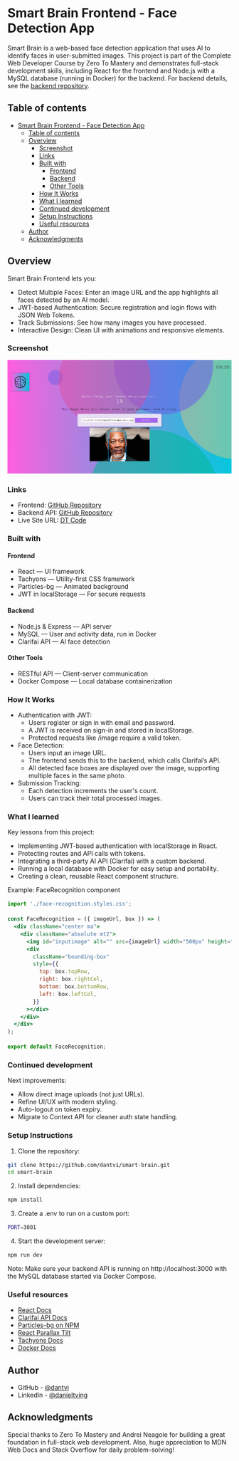 # Smart Brain Frontend - Face Detection App

Smart Brain is a web-based face detection application that uses AI to identify faces in user-submitted images. This project is part of the Complete Web Developer Course by Zero To Mastery and demonstrates full-stack development skills, including React for the frontend and Node.js with a MySQL database (running in Docker) for the backend. For backend details, see the [backend repository](https://github.com/dantvi/smart-brain-api). 

## Table of contents

- [Smart Brain Frontend - Face Detection App](#smart-brain-frontend---face-detection-app)
  - [Table of contents](#table-of-contents)
  - [Overview](#overview)
    - [Screenshot](#screenshot)
    - [Links](#links)
    - [Built with](#built-with)
      - [Frontend](#frontend)
      - [Backend](#backend)
      - [Other Tools](#other-tools)
    - [How It Works](#how-it-works)
    - [What I learned](#what-i-learned)
    - [Continued development](#continued-development)
    - [Setup Instructions](#setup-instructions)
    - [Useful resources](#useful-resources)
  - [Author](#author)
  - [Acknowledgments](#acknowledgments)

## Overview

Smart Brain Frontend lets you:
- Detect Multiple Faces: Enter an image URL and the app highlights all faces detected by an AI model.
- JWT-based Authentication: Secure registration and login flows with JSON Web Tokens.
- Track Submissions: See how many images you have processed.
- Interactive Design: Clean UI with animations and responsive elements.

### Screenshot

![](./screenshot.png)

### Links

- Frontend: [GitHub Repository](https://github.com/dantvi/smart-brain)
- Backend API: [GitHub Repository](https://github.com/dantvi/smart-brain-api)
- Live Site URL: [DT Code](https://smart-brain.dtcode.se/)

### Built with

#### Frontend
- React — UI framework
- Tachyons — Utility-first CSS framework
- Particles-bg — Animated background
- JWT in localStorage — For secure requests
#### Backend
- Node.js & Express — API server
- MySQL — User and activity data, run in Docker
- Clarifai API — AI face detection
#### Other Tools
- RESTful API — Client-server communication
- Docker Compose — Local database containerization

### How It Works

- Authentication with JWT:
  - Users register or sign in with email and password.
  - A JWT is received on sign-in and stored in localStorage.
  - Protected requests like /image require a valid token.
- Face Detection:
  - Users input an image URL.
  - The frontend sends this to the backend, which calls Clarifai’s API.
  - All detected face boxes are displayed over the image, supporting multiple faces in the same photo.
- Submission Tracking:
  - Each detection increments the user's count.
  - Users can track their total processed images.

### What I learned

Key lessons from this project:
- Implementing JWT-based authentication with localStorage in React.
- Protecting routes and API calls with tokens.
- Integrating a third-party AI API (Clarifai) with a custom backend.
- Running a local database with Docker for easy setup and portability.
- Creating a clean, reusable React component structure.

Example: FaceRecognition component

```jsx
import './face-recognition.styles.css';

const FaceRecognition = ({ imageUrl, box }) => (
  <div className="center ma">
    <div className="absolute mt2">
      <img id="inputimage" alt="" src={imageUrl} width="500px" height="auto" />
      <div
        className="bounding-box"
        style={{
          top: box.topRow,
          right: box.rightCol,
          bottom: box.bottomRow,
          left: box.leftCol,
        }}
      ></div>
    </div>
  </div>
);

export default FaceRecognition;
```

### Continued development

Next improvements:
- Allow direct image uploads (not just URLs).
- Refine UI/UX with modern styling.
- Auto-logout on token expiry.
- Migrate to Context API for cleaner auth state handling.

### Setup Instructions

1. Clone the repository: 
```bash
git clone https://github.com/dantvi/smart-brain.git
cd smart-brain
```
2. Install dependencies:
```bash
npm install
```
3. Create a .env to run on a custom port:
```bash
PORT=3001
```
4. Start the development server: 
```bash
npm run dev
```

Note: Make sure your backend API is running on http://localhost:3000 with the MySQL database started via Docker Compose.

### Useful resources

- [React Docs](https://react.dev/learn)
- [Clarifai API Docs](https://docs.clarifai.com/)
- [Particles-bg on NPM](https://www.npmjs.com/package/particles-bg)
- [React Parallax Tilt](https://www.npmjs.com/package/react-parallax-tilt)
- [Tachyons Docs](https://tachyons.io/docs/)
- [Docker Docs](https://docs.docker.com/)

## Author

- GitHub - [@dantvi](https://github.com/dantvi)
- LinkedIn - [@danieltving](https://www.linkedin.com/in/danieltving/)

## Acknowledgments

Special thanks to Zero To Mastery and Andrei Neagoie for building a great foundation in full-stack web development. Also, huge appreciation to MDN Web Docs and Stack Overflow for daily problem-solving!
